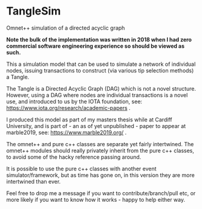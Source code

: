 # TangleSim
Omnet++ simulation of a directed acyclic graph

**Note the bulk of the implementation was written in 2018 when I had zero commercial software engineering experience so should be viewed as such.**

This a simulation model that can be used to simulate a network of individual nodes, issuing transactions to construct (via various tip selection methods) a Tangle.

The Tangle is a Directed Acyclic Graph (DAG) which is not a novel structure. However, using a DAG where nodes are individual transactions is a novel use, and introduced to us by the IOTA foundation, see: https://www.iota.org/research/academic-papers .

I produced this model as part of my masters thesis while at Cardiff University, and is part of - an as of yet unpublished - paper to appear at marble2019, see: https://www.marble2019.org/ .

The omnet++ and pure c++ classes are separate yet fairly intertwined. The omnet++ modules should really privately inherit from the pure c++ classes, to avoid some of the hacky reference passing around. 

It is possible to use the pure c++ classes with another event simulator/framework, but as time has gone on, in this version they are more intertwined than ever.

Feel free to drop me a message if you want to contribute/branch/pull etc, or more likely if you want to know how it works - happy to help either way.
